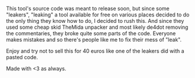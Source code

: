 This tool's source code was meant to release soon, but since some "leakers", "leaking" a tool available for free on various places 
decided to do the only thing they know how to do, I decided to rush this.
And since they used some cheap skid TheMida unpacker and most likely de4dot removing the commentaries, they broke quite some parts of the code.
Everyone makes mistakes and so there's people like me to fix their mess of "leak".

Enjoy and try not to sell this for 40 euros like one of the leakers did with a pasted code.


Made with <3 as always.
